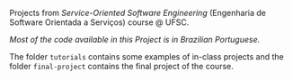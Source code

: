 Projects from _Service-Oriented Software Engineering_ (Engenharia de Software Orientada a Serviços) course @ UFSC.

_Most of the code available in this Project is in Brazilian Portuguese._

The folder `tutorials` contains some examples of in-class projects and the folder `final-project` contains the final project of the course.